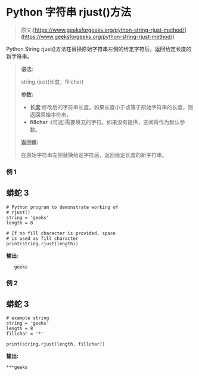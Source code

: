 # Python 字符串 rjust()方法

> 原文:[https://www.geeksforgeeks.org/python-string-rjust-method/](https://www.geeksforgeeks.org/python-string-rjust-method/)

Python String rjust()方法在替换原始字符串左侧的给定字符后，返回给定长度的新字符串。

> **语法:**
> 
> string.rjust(长度，fillchar)
> 
> **参数:**
> 
> *   **长度**:修改后的字符串长度。如果长度小于或等于原始字符串的长度，则返回原始字符串。
> *   **fillchar** :(可选)需要填充的字符。如果没有提供，空间将作为默认参数。
> 
> **返回值:**
> 
> 在原始字符串左侧替换给定字符后，返回给定长度的新字符串。

### 例 1

## 蟒蛇 3

```
# Python program to demonstrate working of
# rjust()
string = 'geeks'
length = 8

# If no fill character is provided, space
# is used as fill character
print(string.rjust(length))
```

**输出:**

```
   geeks 
```

### 例 2

## 蟒蛇 3

```
# example string
string = 'geeks'
length = 8
fillchar = '*'

print(string.rjust(length, fillchar))
```

**输出:**

```
***geeks  
```